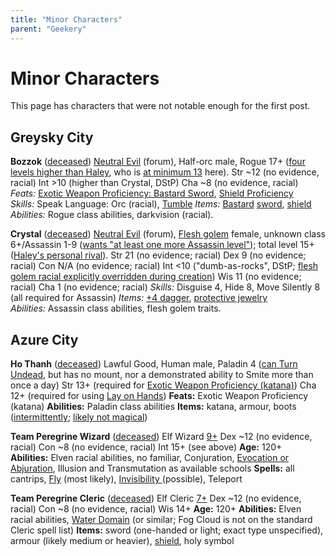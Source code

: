 ```yaml
---
title: "Minor Characters"
parent: "Geekery"
---
```

# Minor Characters

This page has characters that were not notable enough for the first post.

## Greysky City

**Bozzok** ([deceased](https://www.giantitp.com/comics/oots0980.html))
[Neutral Evil](https://forums.giantitp.com/showsinglepost.php?p=15667889&postcount=57) (forum), Half-orc male, Rogue 17+ ([four levels higher than Haley](https://www.giantitp.com/comics/oots0609.html), who is [at minimum 13](https://www.giantitp.com/comics/oots0511.html) here).
Str \~12 (no evidence, racial)
Int >10 (higher than Crystal, DStP)
Cha \~8 (no evidence, racial)
*Feats:* [Exotic Weapon Proficiency: Bastard Sword](https://www.giantitp.com/comics/oots0609.html), [Shield Proficiency](https://www.giantitp.com/comics/oots0609.html)
*Skills:* Speak Language: Orc (racial), [Tumble](https://www.giantitp.com/comics/oots0609.html)
*Items:* [Bastard](https://www.giantitp.com/comics/oots0618.html) [sword](https://www.giantitp.com/comics/oots0609.html), [shield](https://www.giantitp.com/comics/oots0609.html)
*Abilities:* Rogue class abilities, darkvision (racial).

**Crystal** ([deceased](https://www.giantitp.com/comics/oots0981.html))
[Neutral Evil](https://forums.giantitp.com/showsinglepost.php?p=15667889&postcount=57) (forum), [Flesh golem](https://www.d20srd.org/srd/monsters/golem.htm) female, unknown class 6+/Assassin 1-9 ([wants "at least one more Assassin level"](https://www.giantitp.com/comics/oots0613.html)); total level 15+ ([Haley's personal rival](https://www.giantitp.com/comics/oots0581.html)).
Str 21 (no evidence; racial)
Dex 9 (no evidence; racial)
Con N/A (no evidence; racial)
Int <10 ("dumb-as-rocks", DStP; [flesh golem racial explicitly overridden during creation](https://www.giantitp.com/comics/oots0980.html))
Wis 11 (no evidence; racial)
Cha 1 (no evidence; racial)
*Skills:* Disguise 4, Hide 8, Move Silently 8 (all required for Assassin)
*Items:* [+4 dagger](https://www.giantitp.com/comics/oots0607.html), [protective jewelry](https://www.giantitp.com/comics/oots0648.html)
*Abilities:* Assassin class abilities, flesh golem traits.

## Azure City

**Ho Thanh** ([deceased](https://www.giantitp.com/comics/oots0827.html))
Lawful Good, Human male, Paladin 4 ([can Turn Undead](https://www.giantitp.com/comics/oots0514.html), but has no mount, nor a demonstrated ability to Smite more than once a day)
Str 13+ (required for [Exotic Weapon Proficiency (katana)](https://www.giantitp.com/comics/oots0511.html))
Cha 12+ (required for using [Lay on Hands](https://www.giantitp.com/comics/oots0518.html))
**Feats:** Exotic Weapon Proficiency (katana)
**Abilities:** Paladin class abilities
**Items:** katana, armour, boots ([intermittently](https://www.giantitp.com/comics/oots0517.html); [likely not magical](https://www.giantitp.com/comics/oots0524.html))

**Team Peregrine Wizard** ([deceased](https://www.giantitp.com/comics/oots0825.html))
Elf Wizard [9+](https://www.giantitp.com/comics/oots0670.html)
Dex \~12 (no evidence, racial)
Con \~8 (no evidence, racial)
Int 15+ (see above)
**Age:** 120+
**Abilities:** Elven racial abilities, no familiar, Conjuration, [Evocation or Abjuration](https://www.giantitp.com/comics/oots0706.html), Illusion and Transmutation as available schools
**Spells:** all cantrips, [Fly](https://www.giantitp.com/comics/oots0707.html) (most likely), [Invisibility ](https://www.giantitp.com/comics/oots0706.html)(possible), Teleport

**Team Peregrine Cleric** ([deceased](https://www.giantitp.com/comics/oots0827.html))
Elf Cleric [7](https://www.giantitp.com/comics/oots0670.html)[+](https://www.giantitp.com/comics/oots0826.html)
Dex \~12 (no evidence, racial)
Con \~8 (no evidence, racial)
Wis 14+
**Age:** 120+
**Abilities:** Elven racial abilities, [Water Domain](https://www.giantitp.com/comics/oots0707.html) (or similar; Fog Cloud is not on the standard Cleric spell list)
**Items:** sword (one-handed or light; exact type unspecified), armour (likely medium or heavier), [shield](https://www.giantitp.com/comics/oots0824.html), holy symbol
